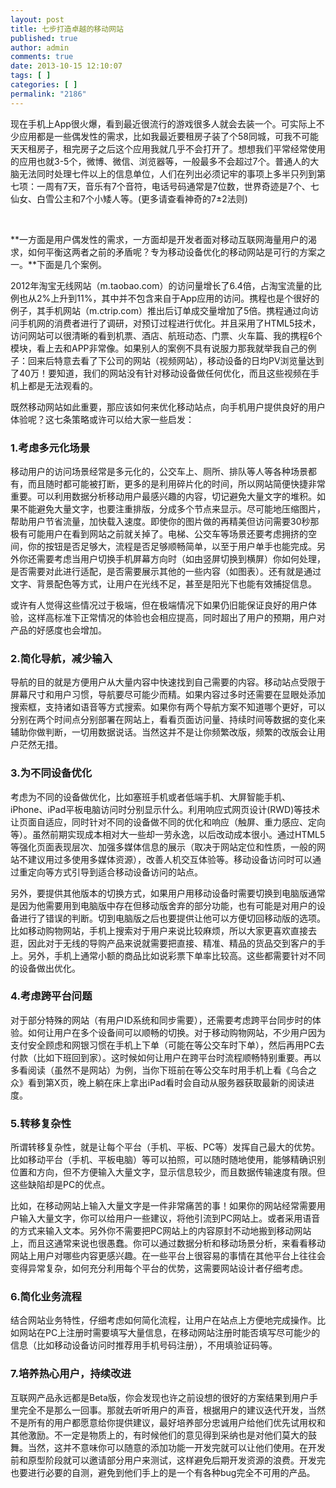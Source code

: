 ```yaml
---
layout: post
title: 七步打造卓越的移动网站
published: true
author: admin
comments: true
date: 2013-10-15 12:10:07
tags: [ ]
categories: [ ]
permalink: "2186"
---
```

现在手机上App很火爆，看到最近很流行的游戏很多人就会去装一个。可实际上不少应用都是一些偶发性的需求，比如我最近要租房子装了个58同城，可我不可能天天租房子，租完房子之后这个应用我就几乎不会打开了。想想我们平常经常使用的应用也就3-5个，微博、微信、浏览器等，一般最多不会超过7个。普通人的大脑无法同时处理七件以上的信息单位，人们在列出必须记牢的事项上多半只列到第七项：一周有7天，音乐有7个音符，电话号码通常是7位数，世界奇迹是7个、七仙女、白雪公主和7个小矮人等。(更多请查看神奇的7±2法则)



&nbsp;

**一方面是用户偶发性的需求，一方面却是开发者面对移动互联网海量用户的渴求，如何平衡这两者之前的矛盾呢？专为移动设备优化的移动网站是可行的方案之一。**下面是几个案例。

2012年淘宝无线网站（m.taobao.com）的访问量增长了6.4倍，占淘宝流量的比例也从2%上升到11%，其中并不包含来自于App应用的访问。携程也是个很好的例子，其手机网站（m.ctrip.com）推出后订单成交量增加了5倍。携程通过向访问手机网的消费者进行了调研，对预订过程进行优化。并且采用了HTML5技术，访问网站可以很清晰的看到机票、酒店、航班动态、门票、火车篇、我的携程6个模块，看上去和APP非常像。如果别人的案例不具有说服力那我就举我自己的例子：回来后特意去看了下公司的网站（视频网站），移动设备的日均PV浏览量达到了40万！要知道，我们的网站没有针对移动设备做任何优化，而且这些视频在手机上都是无法观看的。



既然移动网站如此重要，那应该如何来优化移动站点，向手机用户提供良好的用户体验呢？这七条策略或许可以给大家一些启发：

### 1.考虑多元化场景

移动用户的访问场景经常是多元化的，公交车上、厕所、排队等人等各种场景都有，而且随时都可能被打断，更多的是利用碎片化的时间，所以网站简便快捷非常重要。可以利用数据分析移动用户最感兴趣的内容，切记避免大量文字的堆积。如果不能避免大量文字，也要注重排版，分成多个节点来显示。尽可能地压缩图片，帮助用户节省流量，加快载入速度。即使你的图片做的再精美但访问需要30秒那极有可能用户在看到网站之前就关掉了。电梯、公交车等场景还要考虑拥挤的空间，你的按钮是否足够大，流程是否足够顺畅简单，以至于用户单手也能完成。另外你还需要考虑当用户切换手机屏幕方向时（如由竖屏切换到横屏）你如何处理，是否需要对此进行适配，是否需要展示其他的一些内容（如图表）。还有就是通过文字、背景配色等方式，让用户在光线不足，甚至是阳光下也能有效捕捉信息。



或许有人觉得这些情况过于极端，但在极端情况下如果仍旧能保证良好的用户体验，这样高标准下正常情况的体验也会相应提高，同时超出了用户的预期，用户对产品的好感度也会增加。

### 2.简化导航，减少输入

导航的目的就是方便用户从大量内容中快速找到自己需要的内容。移动站点受限于屏幕尺寸和用户习惯，导航要尽可能少而精。如果内容过多时还需要在显眼处添加搜索框，支持诸如语音等方式搜索。如果你有两个导航方案不知道哪个更好，可以分别在两个时间点分别部署在网站上，看看页面访问量、持续时间等数据的变化来辅助你做判断，一切用数据说话。当然这并不是让你频繁改版，频繁的改版会让用户茫然无措。

### 3.为不同设备优化

考虑为不同的设备做优化，比如塞班手机或者低端手机、大屏智能手机、iPhone、iPad平板电脑访问时分别显示什么。利用响应式网页设计(RWD)等技术让页面自适应，同时针对不同的设备做不同的优化和响应（触屏、重力感应、定向等）。虽然前期实现成本相对大一些却一劳永逸，以后改动成本很小。通过HTML5等强化页面表现层次、加强多媒体信息的展示（取决于网站定位和性质，一般的网站不建议用过多使用多媒体资源），改善人机交互体验等。移动设备访问时可以通过重定向等方式引导到适合移动设备访问的站点。



另外，要提供其他版本的切换方式，如果用户用移动设备时需要切换到电脑版通常是因为他需要用到电脑版中存在但移动版舍弃的部分功能，也有可能是对用户的设备进行了错误的判断。切到电脑版之后也要提供让他可以方便切回移动版的选项。比如移动购物网站，手机上搜索对于用户来说比较麻烦，所以大家更喜欢直接去逛，因此对于无线的导购产品来说就需要把直接、精准、精品的货品交到客户的手上。另外，手机上通常小额的商品比如说彩票下单率比较高。这些都需要针对不同的设备做出优化。

### 4.考虑跨平台问题

对于部分特殊的网站（有用户ID系统和同步需要），还需要考虑跨平台同步时的体验。如何让用户在多个设备间可以顺畅的切换。对于移动购物网站，不少用户因为支付安全顾虑和网银习惯在手机上下单（可能在等公交车时下单），然后再用PC去付款（比如下班回到家）。这时候如何让用户在跨平台时流程顺畅特别重要。再以多看阅读（虽然不是网站）为例，当你下班前在等公交车时用手机上看《乌合之众》看到第X页，晚上躺在床上拿出iPad看时会自动从服务器获取最新的阅读进度。

### 5.转移复杂性

所谓转移复杂性，就是让每个平台（手机、平板、PC等）发挥自己最大的优势。比如移动平台（手机、平板电脑）等可以拍照，可以随时随地使用，能够精确识别位置和方向，但不方便输入大量文字，显示信息较少，而且数据传输速度有限。但这些缺陷却是PC的优点。



比如，在移动网站上输入大量文字是一件非常痛苦的事！如果你的网站经常需要用户输入大量文字，你可以给用户一些建议，将他引流到PC网站上。或者采用语音的方式来输入文本。另外你不需要把PC网站上的内容原封不动地搬到移动网站上，而且这通常来说也很愚蠢。你可以通过数据分析和移动场景分析，来看看移动网站上用户对哪些内容更感兴趣。在一些平台上很容易的事情在其他平台上往往会变得异常复杂，如何充分利用每个平台的优势，这需要网站设计者仔细考虑。

### 6.简化业务流程

结合网站业务特性，仔细考虑如何简化流程，让用户在站点上方便地完成操作。比如网站在PC上注册时需要填写大量信息，在移动网站注册时能否填写尽可能少的信息（比如移动设备访问时推荐用手机号码注册），不用填验证码等。

### 7.培养热心用户，持续改进

互联网产品永远都是Beta版，你会发现也许之前设想的很好的方案结果到用户手里完全不是那么一回事。那就去听听用户的声音，根据用户的建议迭代开发，当然不是所有的用户都愿意给你提供建议，最好培养部分忠诚用户给他们优先试用权和其他激励。不一定是物质上的，有时候他们的意见得到采纳也是对他们莫大的鼓舞。当然，这并不意味你可以随意的添加功能一开发完就可以让他们使用。在开发前和原型阶段就可以邀请部分用户来测试，这样避免后期开发资源的浪费。开发完也要进行必要的自测，避免到他们手上的是一个有各种bug完全不可用的产品。
